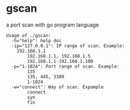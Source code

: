 gscan
=====

a port scan with go program language


    Usage of ./gscan:
      -h="help": help doc
      -ip="127.0.0.1": IP range of scan. Example:
      	192.168.1.1
    		192.168.1.1, 192.168.1.5
    		192.168.1.1-192.168.1.100
      -p="1-1024": Port range of scan. Example:
    		135
    		135, 445, 3389
    		1-1024
      -w="connect": Way of scan. Expample
    		connect
    		syn
    		fin
